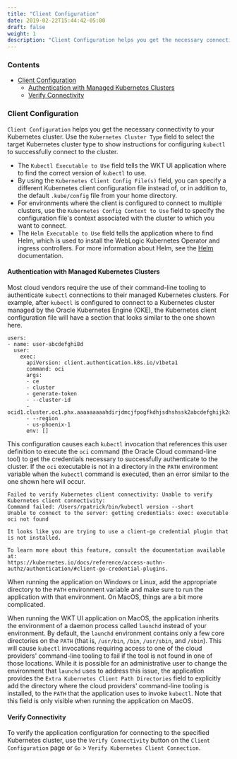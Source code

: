 ```yaml
---
title: "Client Configuration"
date: 2019-02-22T15:44:42-05:00
draft: false
weight: 1
description: "Client Configuration helps you get the necessary connectivity to your Kubernetes cluster."
---
```




### Contents

- [Client Configuration](#client-configuration)
    - [Authentication with Managed Kubernetes Clusters](#authentication-with-managed-kubernetes-clusters)
    - [Verify Connectivity](#verify-connectivity)

### Client Configuration
`Client Configuration` helps you get the necessary connectivity to your Kubernetes
cluster.  Use the `Kubernetes Cluster Type` field to select the target Kubernetes cluster type to show instructions for
configuring `kubectl` to successfully connect to the cluster.

- The `Kubectl Executable to Use` field tells the WKT UI application where to find the correct version of `kubectl` to use.
- By using the `Kubernetes Client Config File(s)` field, you can specify a different Kubernetes client configuration
file instead of, or in addition to, the default `.kube/config` file from your home directory.  
- For environments where the client is configured to connect to multiple clusters, use the `Kubernetes Config Context to Use` field to
specify the configuration file's context associated with the cluster to which you want to connect.  
- The `Helm Executable to Use` field tells the application where to find Helm, which is used to install the WebLogic
Kubernetes Operator and ingress controllers.  For more information
about Helm, see the [Helm](https://helm.sh/) documentation.

#### Authentication with Managed Kubernetes Clusters
Most cloud vendors require the use of their command-line tooling to authenticate `kubectl` connections to their managed
Kubernetes clusters.  For example, after `kubectl` is configured to connect to a Kubernetes cluster managed by the
Oracle Kubernetes Engine (OKE), the Kubernetes client configuration file will have a section that looks similar to the
one shown here.

```
users:
- name: user-abcdefghi8d
  user:
    exec:
      apiVersion: client.authentication.k8s.io/v1beta1
      command: oci
      args:
      - ce
      - cluster
      - generate-token
      - --cluster-id
      - ocid1.cluster.oc1.phx.aaaaaaaaahdirjdmcjfpogfkdhjsdhshssk2abcdefghijk2d
      - --region
      - us-phoenix-1
      env: []
```

This configuration causes each `kubectl` invocation that references this user definition to execute the `oci` command
(the Oracle Cloud command-line tool) to get the credentials necessary to successfully authenticate to the cluster.
If the `oci` executable is not in a directory in the `PATH` environment variable when the `kubectl` command is executed,
then an error similar to the one shown here will occur.

```
Failed to verify Kubernetes client connectivity: Unable to verify Kubernetes client connectivity:
Command failed: /Users/rpatrick/bin/kubectl version --short
Unable to connect to the server: getting credentials: exec: executable oci not found

It looks like you are trying to use a client-go credential plugin that is not installed.

To learn more about this feature, consult the documentation available at:
https://kubernetes.io/docs/reference/access-authn-authz/authentication/#client-go-credential-plugins.
```

When running the application on Windows or Linux, add the appropriate directory to the `PATH` environment variable and make sure to
run the application with that environment.  On MacOS, things are a bit more complicated.

When running the WKT UI application on MacOS, the application inherits the environment of a daemon process called `launchd` instead
of your environment.  By default, the `launchd` environment contains only a few core directories on the `PATH`
(that is, `/usr/bin`, `/bin`, `/usr/sbin`, and `/sbin`).  This will cause `kubectl` invocations requiring access to one of
the cloud providers' command-line tooling to fail if the tool is not found in one of those locations.  While it is
possible for an administrative user to change the environment that `launchd` uses to address this issue, the application
provides the `Extra Kubernetes Client Path Directories` field to explicitly add the directory where the cloud providers'
command-line tooling is installed, to the `PATH` that the application uses to invoke `kubectl`.  Note that this field
is only visible when running the application on MacOS.

#### Verify Connectivity
To verify the application configuration for connecting to the specified Kubernetes cluster,
use the `Verify Connectivity` button on the `Client Configuration` page or
`Go` > `Verify Kubernetes Client Connection`.
